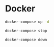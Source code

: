# Docker

```bash
docker-compose up -d
```

```bash
docker-compose stop
```

```bash
docker-compose down
```
